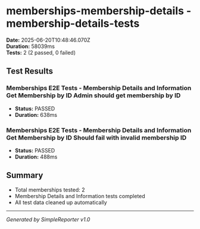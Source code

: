 # memberships-membership-details - membership-details-tests

**Date:** 2025-06-20T10:48:46.070Z  
**Duration:** 58039ms  
**Tests:** 2 (2 passed, 0 failed)

## Test Results


### Memberships E2E Tests - Membership Details and Information Get Membership by ID Admin should get membership by ID
- **Status:** PASSED
- **Duration:** 638ms



### Memberships E2E Tests - Membership Details and Information Get Membership by ID Should fail with invalid membership ID
- **Status:** PASSED
- **Duration:** 488ms



## Summary

- Total memberships tested: 2
- Membership Details and Information tests completed
- All test data cleaned up automatically

---
*Generated by SimpleReporter v1.0*
